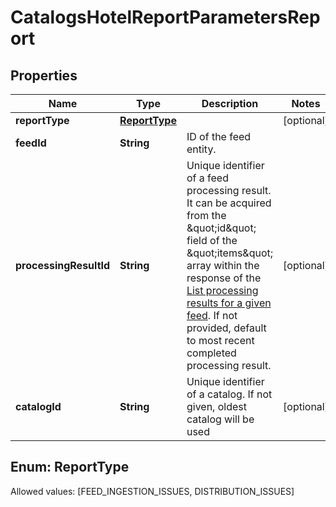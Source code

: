 

# CatalogsHotelReportParametersReport


## Properties

Name | Type | Description | Notes
------------ | ------------- | ------------- | -------------
**reportType** | [**ReportType**](#ReportType) |  |  [optional]
**feedId** | **String** | ID of the feed entity. | 
**processingResultId** | **String** | Unique identifier of a feed processing result. It can be acquired from the \&quot;id\&quot; field of the \&quot;items\&quot; array within the response of the [List processing results for a given feed](/docs/api/v5/#operation/feed_processing_results/list). If not provided, default to most recent completed processing result. |  [optional]
**catalogId** | **String** | Unique identifier of a catalog. If not given, oldest catalog will be used |  [optional]


## Enum: ReportType
Allowed values: [FEED_INGESTION_ISSUES, DISTRIBUTION_ISSUES]




